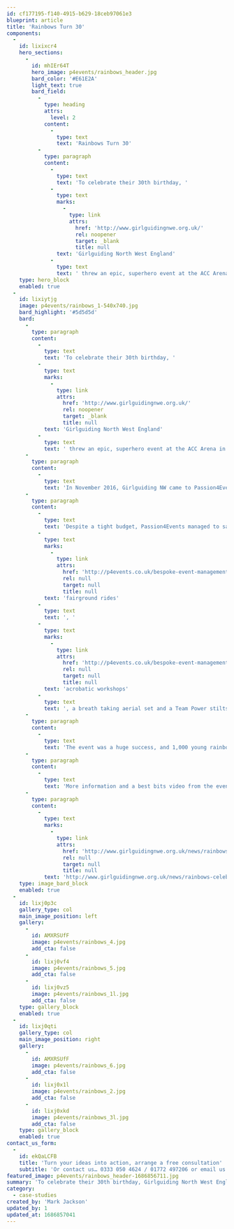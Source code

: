 ```yaml
---
id: cf177195-f140-4915-b629-18ceb97061e3
blueprint: article
title: 'Rainbows Turn 30'
components:
  -
    id: lixixcr4
    hero_sections:
      -
        id: mhIEr64T
        hero_image: p4events/rainbows_header.jpg
        bard_color: '#E61E2A'
        light_text: true
        bard_field:
          -
            type: heading
            attrs:
              level: 2
            content:
              -
                type: text
                text: 'Rainbows Turn 30'
          -
            type: paragraph
            content:
              -
                type: text
                text: 'To celebrate their 30th birthday, '
              -
                type: text
                marks:
                  -
                    type: link
                    attrs:
                      href: 'http://www.girlguidingnwe.org.uk/'
                      rel: noopener
                      target: _blank
                      title: null
                text: 'Girlguiding North West England'
              -
                type: text
                text: ' threw an epic, superhero event at the ACC Arena in Liverpool, this June. The event ended up being a magnificent affair, with over 1,000 5-7 year old Rainbows having the time of their life.'
    type: hero_block
    enabled: true
  -
    id: lixiytjg
    image: p4events/rainbows_1-540x740.jpg
    bard_highlight: '#5d5d5d'
    bard:
      -
        type: paragraph
        content:
          -
            type: text
            text: 'To celebrate their 30th birthday, '
          -
            type: text
            marks:
              -
                type: link
                attrs:
                  href: 'http://www.girlguidingnwe.org.uk/'
                  rel: noopener
                  target: _blank
                  title: null
            text: 'Girlguiding North West England'
          -
            type: text
            text: ' threw an epic, superhero event at the ACC Arena in Liverpool, this June. The event ended up being a magnificent affair, with over 1,000 5-7 year old Rainbows having the time of their life.'
      -
        type: paragraph
        content:
          -
            type: text
            text: 'In November 2016, Girlguiding NW came to Passion4Events with a date and an idea – for the girls to arrive as rainbows and leave as superheroes! From this initial event concept we managed to organise the perfect venue, arrange an incredible array of superhero themed activities and provided high quality event management from start to finish.'
      -
        type: paragraph
        content:
          -
            type: text
            text: 'Despite a tight budget, Passion4Events managed to save the client thousands whilst still providing an excellent event. Highlights of the day included amazing '
          -
            type: text
            marks:
              -
                type: link
                attrs:
                  href: 'http://p4events.co.uk/bespoke-event-management/event-entertainment/fairground-attractions/'
                  rel: null
                  target: null
                  title: null
            text: 'fairground rides'
          -
            type: text
            text: ', '
          -
            type: text
            marks:
              -
                type: link
                attrs:
                  href: 'http://p4events.co.uk/bespoke-event-management/event-entertainment/multiskilled-performers/'
                  rel: null
                  target: null
                  title: null
            text: 'acrobatic workshops'
          -
            type: text
            text: ', a breath taking aerial set and a Team Power stilts display.'
      -
        type: paragraph
        content:
          -
            type: text
            text: 'The event was a huge success, and 1,000 young rainbows will now sleep safely knowing that there are superheroes everywhere!'
      -
        type: paragraph
        content:
          -
            type: text
            text: 'More information and a best bits video from the event can be found at:'
      -
        type: paragraph
        content:
          -
            type: text
            marks:
              -
                type: link
                attrs:
                  href: 'http://www.girlguidingnwe.org.uk/news/rainbows-celebrate-their-thirtieth-birthday-at-the-ultimate-superhero-party/'
                  rel: null
                  target: null
                  title: null
            text: 'http://www.girlguidingnwe.org.uk/news/rainbows-celebrate-their-thirtieth-birthday-at-the-ultimate-superhero-party/'
    type: image_bard_block
    enabled: true
  -
    id: lixj0p3c
    gallery_type: col
    main_image_position: left
    gallery:
      -
        id: AMXRSUfF
        image: p4events/rainbows_4.jpg
        add_cta: false
      -
        id: lixj0vf4
        image: p4events/rainbows_5.jpg
        add_cta: false
      -
        id: lixj0vz5
        image: p4events/rainbows_1l.jpg
        add_cta: false
    type: gallery_block
    enabled: true
  -
    id: lixj0qti
    gallery_type: col
    main_image_position: right
    gallery:
      -
        id: AMXRSUfF
        image: p4events/rainbows_6.jpg
        add_cta: false
      -
        id: lixj0x1l
        image: p4events/rainbows_2.jpg
        add_cta: false
      -
        id: lixj0xkd
        image: p4events/rainbows_3l.jpg
        add_cta: false
    type: gallery_block
    enabled: true
contact_us_form:
  -
    id: ekQaLCFB
    title: 'Turn your ideas into action, arrange a free consultation'
    subtitle: 'Or contact us… 0333 050 4624 / 01772 497206 or email us: info@p4events.co.uk'
featured_image: p4events/rainbows_header-1686856711.jpg
summary: 'To celebrate their 30th birthday, Girlguiding North West England threw an epic, superhero event at the ACC Arena in Liverpool, this June. The event ended up being a magnificent affair, with over 1,000 5-7 year old Rainbows having the time of their life.'
category:
  - case-studies
created_by: 'Mark Jackson'
updated_by: 1
updated_at: 1686857041
---
```

